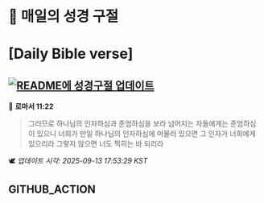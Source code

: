 # 🙏 매일의 성경 구절
# [Daily Bible verse]
## [![README에 성경구절 업데이트](https://github.com/DONGSUKA/first_test/actions/workflows/update-readme-bible.yml/badge.svg)](https://github.com/DONGSUKA/first_test/actions/workflows/update-readme-bible.yml)
<!-- START_BIBLE_VERSE -->
📖 **로마서 11:22**
> 그러므로 하나님의 인자하심과 준엄하심을 보라 넘어지는 자들에게는 준엄하심이 있으니 너희가 만일 하나님의 인자하심에 머물러 있으면 그 인자가 너희에게 있으리라 그렇지 않으면 너도 찍히는 바 되리라

🕊️ _업데이트 시각: 2025-09-13 17:53:29 KST_
  <!-- END_BIBLE_VERSE -->
## GITHUB_ACTION
